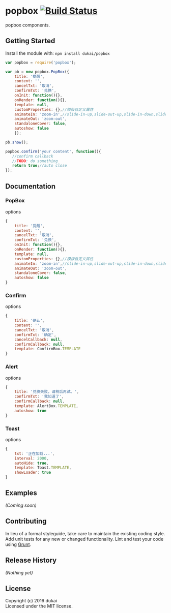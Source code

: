 # popbox [![Build Status](https://secure.travis-ci.org/dukai/popbox.png?branch=master)](http://travis-ci.org/dukai/popbox)

popbox components.

## Getting Started
Install the module with: `npm install dukai/popbox`

```javascript
var popbox = require('popbox');

var pb = new popbox.PopBox({
    title: '提醒',
    content: '',
    cancelTxt: '取消',
    confirmTxt: '兑换',
    onInit: function(){},
    onRender: function(){},
    template: null,
    customProperties: {},//模板自定义属性
    animateIn: 'zoom-in',//slide-in-up,slide-out-up,slide-in-down,slide-out-down,slide-in-left,slide-out-left,slide-in-right,slide-out-right,zoom-in,zoom-out
    animateOut: 'zoom-out',
    standaloneCover: false,
    autoshow: false 
    });

pb.show();

popbox.confirm('your content', function(){
   //confirm callback
   //TODO: do something
   return true;//auto close 
});


```

## Documentation

### PopBox

options 

````javascript
{
    title: '提醒',
    content: '',
    cancelTxt: '取消',
    confirmTxt: '兑换',
    onInit: function(){},
    onRender: function(){},
    template: null,
    customProperties: {},//模板自定义属性
    animateIn: 'zoom-in',//slide-in-up,slide-out-up,slide-in-down,slide-out-down,slide-in-left,slide-out-left,slide-in-right,slide-out-right,zoom-in,zoom-out
    animateOut: 'zoom-out',
    standaloneCover: false,
    autoshow: false 
}
````

### Confirm

options 

````javascript
{
    title: '确认',
    content: '',
    cancelTxt: '取消',
    confirmTxt: '确定',
    cancelCallback: null,
    confirmCallback: null,
    template: ConfirmBox.TEMPLATE
}
````
### Alert

options 

````javascript
{
    title: '兑换失败，请稍后再试。',
    confirmTxt: '我知道了',
    confirmCallback: null,
    template: AlertBox.TEMPLATE,
    autoshow: true
}
````

### Toast

options 

````javascript
{
    txt: '正在加载...',
    interval: 2000,
    autoHide: true,
    template: Toast.TEMPLATE,
    showLoader: true
}
````

## Examples
_(Coming soon)_

## Contributing
In lieu of a formal styleguide, take care to maintain the existing coding style. Add unit tests for any new or changed functionality. Lint and test your code using [Grunt](http://gruntjs.com/).

## Release History
_(Nothing yet)_

## License
Copyright (c) 2016 dukai  
Licensed under the MIT license.

